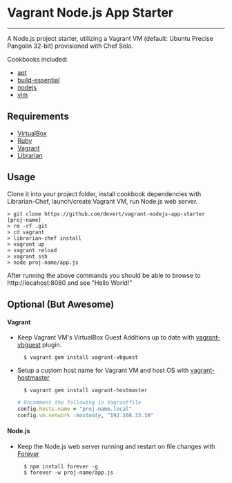 # Vagrant Node.js App Starter

---
A Node.js project starter, utilizing a Vagrant VM (default: Ubuntu Precise Pangolin 32-bit) provisioned with Chef Solo.

Cookbooks included:

* [apt](https://github.com/opscode-cookbooks/apt)
* [build-essential](https://github.com/opscode-cookbooks/build-essential)
* [nodejs](https://github.com/mdxp/nodejs-cookbook.git)
* [vim](https://github.com/opscode-cookbooks/vim)

## Requirements

* [VirtualBox](https://www.virtualbox.org/)
* [Ruby](http://www.ruby-lang.org/en/)
* [Vagrant](http://vagrantup.com/)
* [Librarian](https://github.com/applicationsonline/librarian)

## Usage

Clone it into your project folder, install cookbook dependencies with Librarian-Chef, launch/create Vagrant VM, run Node.js web server.

    > git clone https://github.com/devert/vagrant-nodejs-app-starter [proj-name]
    > rm -rf .git
    > cd vagrant
    > librarian-chef install
    > vagrant up
    > vagrant reload
    > vagrant ssh
    > node proj-name/app.js

After running the above commands you should be able to browse to http://locahost:8080 and see "Hello World!"

## Optional (But Awesome)

#### Vagrant
* Keep Vagrant VM's VirtualBox Guest Additions up to date with [vagrant-vbguest](https://github.com/dotless-de/vagrant-vbguest) plugin.
		
		$ vagrant gem install vagrant-vbguest

* Setup a custom host name for Vagrant VM and host OS with [vagrant-hostmaster](https://github.com/mosaicxm/vagrant-hostmaster.git)
	
		$ vagrant gem install vagrant-hostmaster

	```ruby
	# Uncomment the following in Vagrantfile
	config.hosts.name = "proj-name.local"
	config.vm.network :hostonly, "192.168.33.10"
	```

#### Node.js
* Keep the Node.js web server running and restart on file changes with [Forever](https://github.com/nodejitsu/forever)

    	$ npm install forever -g
		$ forever -w proj-name/app.js

